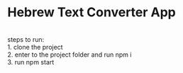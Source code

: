 # Hebrew Text Converter App

<br>
steps to run: <br>
1. clone the project<br>
2. enter to the project folder and run npm i<br>
3. run npm start
